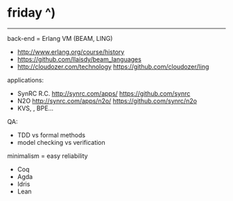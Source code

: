 # friday ^)
------------

back-end = Erlang VM (BEAM, LING)  
- http://www.erlang.org/course/history  
- https://github.com/llaisdy/beam_languages  
- http://cloudozer.com/technology https://github.com/cloudozer/ling  

applications:  
- SynRC R.C. http://synrc.com/apps/ https://github.com/synrc  
- N2O http://synrc.com/apps/n2o/ https://github.com/synrc/n2o  
- KVS, , BPE...  

QA:  
- TDD vs formal methods  
- model checking vs verification  

minimalism = easy reliability

- Coq 
- Agda
- Idris
- Lean
